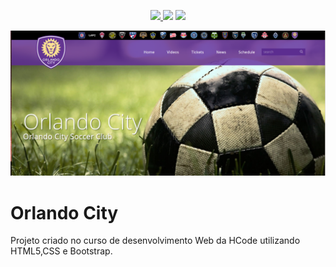 
<p align=center>
  <a href="https://github.com/DanielOliveiraSouza/OrlandoCity-Clone/archive/v0.1.0.zip"><img src="https://img.shields.io/badge/Release-v0.1.0-green"/> </a><img src="https://img.shields.io/badge/language-html-blue"/> <a href="https://github.com/DanielOliveiraSouza/OrlandoCity-Clone/LICENSE.md"><img src="https://img.shields.io/github/license/danieloliveirasouza/OrlandoCity-Clone"/></a>
</p>

<p align="center">
	<img src="https://raw.githubusercontent.com/DanielOliveiraSouza/OrlandoCity-Clone/master/screenshots/orlando_home_01.png" alt="homepage"/>
</p>


Orlando City
===

Projeto criado no curso de desenvolvimento Web da HCode utilizando HTML5,CSS e Bootstrap.